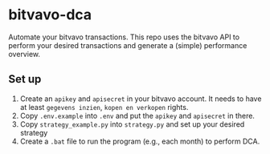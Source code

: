 # bitvavo-dca
Automate your bitvavo transactions. This repo uses the bitvavo API to perform your desired transactions and generate a (simple) performance overview.

## Set up
1. Create an `apikey` and `apisecret` in your bitvavo account. It needs to have at least `gegevens inzien`, `kopen en verkopen` rights.
2. Copy `.env.example` into `.env` and put the `apikey` and `apisecret` in there.
3. Copy `strategy_example.py` into `strategy.py` and set up your desired strategy
4. Create a `.bat` file to run the program (e.g., each month) to perform DCA.

